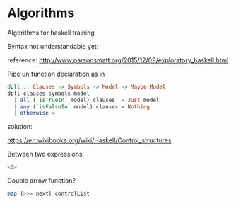 # Algorithms

Algorithms for haskell training


Syntax not understandable yet:

reference: http://www.parsonsmatt.org/2015/12/09/exploratory_haskell.html

Pipe un function declaration as in
```Haskell
dpll :: Clauses -> Symbols -> Model -> Maybe Model
dpll clauses symbols model
  | all (`isTrueIn` model) clauses  = Just model
  | any (`isFalseIn` model) clauses = Nothing
  | otherwise =
```

solution:

https://en.wikibooks.org/wiki/Haskell/Control_structures


Between two expressions
```Haskell
<$>
```

Double arrow function?
```Haskell
map (>>= next) controlList
```
